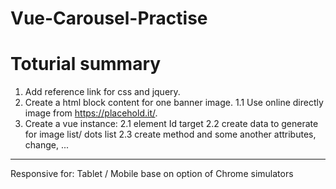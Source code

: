 # Vue-Carousel-Practise
# Toturial summary
1. Add reference link for css and jquery.
1. Create a html block content for one banner image.
1.1 Use online directly image from https://placehold.it/. 
2. Create a vue instance:
2.1 element Id target
2.2 create data to generate for image list/ dots list
2.3 create method and some another attributes, change, ...
------------------------------------------------
Responsive for: Tablet / Mobile base on option of Chrome simulators
